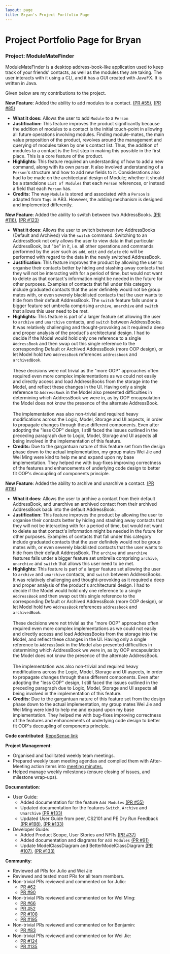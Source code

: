 ```yaml
---
layout: page
title: Bryan's Project Portfolio Page
---
```

# Project Portfolio Page for Bryan

### Project: ModuleMateFinder

ModuleMateFinder is a desktop address-book-like application used to keep track of your friends' contacts, as well as the modules they are taking. The user interacts with it using a CLI, and it has a GUI created with JavaFX. It is written in Java.

Given below are my contributions to the project.

**New Feature**: Added the ability to add modules to a contact. [(PR #55)](https://github.com/AY2122S2-CS2103T-T13-4/tp/pull/55), [(PR #85)](https://github.com/AY2122S2-CS2103T-T13-4/tp/pull/85)
   - **What it does:** Allows the user to add `Module` to a `Person`
   - **Justification:** This feature improves the product significantly because the addition of modules to a contact is the initial touch-point in allowing all future operations involving modules. Finding module-mates, the main value proposition of the product, revolves around the management and querying of modules taken by one's contact list. Thus, the addition of modules to a contact is the first step in making this possible in the first place. This is a core feature of the product.
   - **Highlights:** This feature required an understanding of how to add a new command, along with its own parser. It also involved understanding of a `Person`'s structure and how to add new fields to it. Considerations also had to be made on the architectural design of Module; whether it should be a standalone `List of Modules` that each `Person` references, or instead a field that each `Person` has.
   - **Credits:** The way `Module` is stored and associated with a `Person` is adapted from `Tags` in AB3. However, the adding mechanism is designed and implemented differently.
   

**New Feature**: Added the ability to switch between two AddressBooks. [(PR #116)](https://github.com/AY2122S2-CS2103T-T13-4/tp/pull/116), [(PR #123)](https://github.com/AY2122S2-CS2103T-T13-4/tp/pull/123)
  - **What it does:** Allows the user to switch between two AddressBooks (Default and Archived) via the `switch` command. Switching to an AddressBook not only allows the user to view data in that particular AddressBook, but "be" in it, i.e. all other operations and commands performed by the user such as `add`, `edit` and `delete` etc will be performed with regard to the data in the newly switched AddressBook.
  - **Justification:** This feature improves the product by allowing the user to organise their contacts better by hiding and stashing away contacts that they will not be interacting with for a period of time, but would not want to delete as that contact's information might be needed in the future for other purposes. Examples of contacts that fall under this category include graduated contacts that the user definitely would not be group mates with, or even severely blacklisted contacts that the user wants to hide from their default AddressBook. The `switch` feature falls under a bigger feature set umbrella comprising `archive`, `unarchive` and `switch` that allows this user need to be met.
  - **Highlights:** This feature is part of a larger feature set allowing the user to `archive` and `unarchive` contacts, and `switch` between AddressBooks. It was relatively challenging and thought-provoking as it required a deep and proper analysis of the product's architectural design. I had to decide if the Model would hold only one reference to a single `AddressBook` and then swap out this single reference to the corresponding Default or Archived AddressBook (more OOP design), or let Model hold two `AddressBook` references `addressbook` and `archivedBook`. 
                     <br><br>These decisions were not trivial as the "more OOP" approaches often required even more complex implementations as we could not easily and directly access and load AddressBooks from the storage into the Model, and reflect these changes in the UI. Having only a single reference to `AddressBook` in the Model also presented difficulties in determining which AddressBook we were in, as by OOP encapsulation the Model does not know the presence of the alternate AddressBook. 
                     <br><br>The implementation was also non-trivial and required heavy modifications across the Logic, Model, Storage and UI aspects, in order to propagate changes through these different components. Even after adopting the "less OOP" design, I still faced the issues outlined in the preceding paragraph due to Logic, Model, Storage and UI aspects all being involved in the implementation of this feature.
  - **Credits:** Due to the gargantuan nature of this feature set from the design phase down to the actual implementation, my group mates Wei Jie and Wei Ming were kind to help me and expand upon my base implementation. They helped me with bug-fixes improving correctness of the features and enhancements of underlying code design to better fit OOP's decoupling of components principle.


**New Feature**: Added the ability to archive and unarchive a contact. [(PR #116)](https://github.com/AY2122S2-CS2103T-T13-4/tp/pull/116)
  - **What it does:** Allows the user to archive a contact from their default AddressBook, and unarchive an archived contact from their archived AddressBook back into the default AddressBook.
  - **Justification:** This feature improves the product by allowing the user to organise their contacts better by hiding and stashing away contacts that they will not be interacting with for a period of time, but would not want to delete as that contact's information might be needed in the future for other purposes. Examples of contacts that fall under this category include graduated contacts that the user definitely would not be group mates with, or even severely blacklisted contacts that the user wants to hide from their default AddressBook. The `archive` and `unarchive` features falls under a bigger feature set umbrella comprising `archive`, `unarchive` and `switch` that allows this user need to be met.
  - **Highlights:** This feature is part of a larger feature set allowing the user to `archive` and `unarchive` contacts, and `switch` between AddressBooks. It was relatively challenging and thought-provoking as it required a deep and proper analysis of the product's architectural design. I had to decide if the Model would hold only one reference to a single `AddressBook` and then swap out this single reference to the corresponding Default or Archived AddressBook (more OOP design), or let Model hold two `AddressBook` references `addressbook` and `archivedBook`.
    <br><br>These decisions were not trivial as the "more OOP" approaches often required even more complex implementations as we could not easily and directly access and load AddressBooks from the storage into the Model, and reflect these changes in the UI. Having only a single reference to `AddressBook` in the Model also presented difficulties in determining which AddressBook we were in, as by OOP encapsulation the Model does not know the presence of the alternate AddressBook.
    <br><br>The implementation was also non-trivial and required heavy modifications across the Logic, Model, Storage and UI aspects, in order to propagate changes through these different components. Even after adopting the "less OOP" design, I still faced the issues outlined in the preceding paragraph due to Logic, Model, Storage and UI aspects all being involved in the implementation of this feature.
  - **Credits:** Due to the gargantuan nature of this feature set from the design phase down to the actual implementation, my group mates Wei Jie and Wei Ming were kind to help me and expand upon my base implementation. They helped me with bug-fixes improving correctness of the features and enhancements of underlying code design to better fit OOP's decoupling of components principle.


**Code contributed**: [RepoSense link](https://nus-cs2103-ay2122s2.github.io/tp-dashboard/?search=fantablack&sort=groupTitle&sortWithin=title&timeframe=commit&mergegroup=&groupSelect=groupByRepos&breakdown=true&checkedFileTypes=docs~functional-code~test-code~other&since=2022-02-18)


**Project Management**:
* Organised and facilitated weekly team meetings.
* Prepared weekly team meeting agendas and compiled them with After-Meeting action items into [meeting minutes.](https://drive.google.com/drive/folders/1sPGhs3vea9voPhYEhF4pVXfrG-D-iQWM?usp=sharing)
* Helped manage weekly milestones (ensure closing of issues, and milestone wrap-ups).

**Documentation**:
* User Guide:
  * Added documentation for the feature `Add Modules` [(PR #55)](https://github.com/AY2122S2-CS2103T-T13-4/tp/pull/55)
  * Updated documentation for the features `Switch`, `Archive` and `Unarchive` [(PR #133)](https://github.com/AY2122S2-CS2103T-T13-4/tp/pull/133)
  * Updated User Guide from peer, CS2101 and PE Dry Run Feedback [(PR #198)](https://github.com/AY2122S2-CS2103T-T13-4/tp/pull/198), [(PR #133)](https://github.com/AY2122S2-CS2103T-T13-4/tp/pull/133)
* Developer Guide:
  * Added Product Scope, User Stories and NFRs [(PR #37)](https://github.com/AY2122S2-CS2103T-T13-4/tp/pull/37)
  * Added documentation and diagrams for `Add Modules` [(PR #91)](https://github.com/AY2122S2-CS2103T-T13-4/tp/pull/91)
  * Update ModelClassDiagram and BetterModelClassDiagram [(PR #107)](https://github.com/AY2122S2-CS2103T-T13-4/tp/pull/107), [(PR #133)](https://github.com/AY2122S2-CS2103T-T13-4/tp/pull/133)
  
**Community**:
* Reviewed all PRs for Julio and Wei Jie
* Reviewed and tested most PRs for all team members.
* Non-trivial PRs reviewed and commented on for Julio:
  * [PR #62](https://github.com/AY2122S2-CS2103T-T13-4/tp/pull/62)
  * [PR #90](https://github.com/AY2122S2-CS2103T-T13-4/tp/pull/90)
* Non-trivial PRs reviewed and commented on for Wei Ming:
  * [PR #66](https://github.com/AY2122S2-CS2103T-T13-4/tp/pull/66)
  * [PR #52](https://github.com/AY2122S2-CS2103T-T13-4/tp/pull/52)
  * [PR #108](https://github.com/AY2122S2-CS2103T-T13-4/tp/pull/108)
  * [PR #195](https://github.com/AY2122S2-CS2103T-T13-4/tp/pull/195)
* Non-trivial PRs reviewed and commented on for Benjamin:
  * [PR #83](https://github.com/AY2122S2-CS2103T-T13-4/tp/pull/83)
* Non-trivial PRs reviewed and commented on for Wei Jie:
  * [PR #124](https://github.com/AY2122S2-CS2103T-T13-4/tp/pull/124)
  * [PR #135](https://github.com/AY2122S2-CS2103T-T13-4/tp/pull/135)
  

